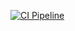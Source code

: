 [![CI Pipeline](https://github.com/Regina73G/ajs_test_matchers/actions/workflows/main.yml/badge.svg)](https://github.com/Regina73G/ajs_test_matchers/actions/workflows/main.yml)
